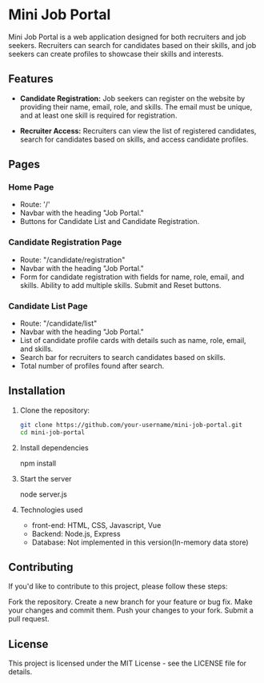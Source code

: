 # Mini Job Portal

Mini Job Portal is a web application designed for both recruiters and job seekers. Recruiters can search for candidates based on their skills, and job seekers can create profiles to showcase their skills and interests.

## Features

- **Candidate Registration:** Job seekers can register on the website by providing their name, email, role, and skills. The email must be unique, and at least one skill is required for registration.

- **Recruiter Access:** Recruiters can view the list of registered candidates, search for candidates based on skills, and access candidate profiles.

## Pages

### Home Page

- Route: '/'
- Navbar with the heading "Job Portal."
- Buttons for Candidate List and Candidate Registration.

### Candidate Registration Page

- Route: "/candidate/registration"
- Navbar with the heading "Job Portal."
- Form for candidate registration with fields for name, role, email, and skills. Ability to add multiple skills. Submit and Reset buttons.

### Candidate List Page

- Route: "/candidate/list"
- Navbar with the heading "Job Portal."
- List of candidate profile cards with details such as name, role, email, and skills.
- Search bar for recruiters to search candidates based on skills.
- Total number of profiles found after search.

## Installation

1. Clone the repository:

   ```bash
   git clone https://github.com/your-username/mini-job-portal.git
   cd mini-job-portal

2. Install dependencies

    npm install

3. Start the server

    node server.js

4. Technologies used

    - front-end: HTML, CSS, Javascript, Vue
    - Backend: Node.js, Express
    - Database: Not implemented in this version(In-memory data store)

## Contributing

If you'd like to contribute to this project, please follow these steps:

Fork the repository.
Create a new branch for your feature or bug fix.
Make your changes and commit them.
Push your changes to your fork.
Submit a pull request.

## License

This project is licensed under the MIT License - see the LICENSE file for details.

